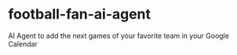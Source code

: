 # football-fan-ai-agent
AI Agent to add the next games of your favorite team in your Google Calendar
